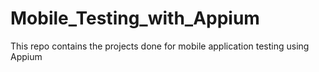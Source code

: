 # Mobile_Testing_with_Appium
This repo contains the projects done for mobile application testing using Appium
